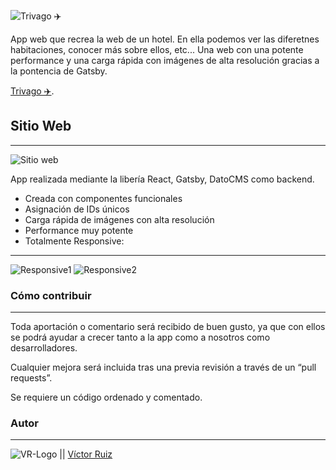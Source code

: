 ![Trivago ✈️](https://res.cloudinary.com/dhd9jgrw3/image/upload/v1631889390/Trivago/Trivago-logo_1_h3bgne.png)

App web que recrea la web de un hotel. En ella podemos ver las diferetnes habitaciones, conocer más sobre ellos, etc...  Una web con una potente performance y una carga rápida con imágenes de alta resolución gracias a la pontencia de Gatsby. 

[Trivago ✈️](https://trivago-hotel.netlify.app/).

## Sitio Web
---
![Sitio web](https://res.cloudinary.com/dhd9jgrw3/image/upload/v1632235594/Trivago/trivago1_k8dowb.png)

App realizada mediante la libería React, Gatsby, DatoCMS como backend.

- Creada con componentes funcionales
- Asignación de IDs únicos
- Carga rápida de imágenes con alta resolución
- Performance muy potente
- Totalmente Responsive:
---
![Responsive1](https://res.cloudinary.com/dhd9jgrw3/image/upload/v1632235594/Trivago/trivago2_kumosl.png)
![Responsive2](https://res.cloudinary.com/dhd9jgrw3/image/upload/v1632235594/Trivago/trivago3_kbisqm.png)


### Cómo contribuir
---
Toda aportación o comentario será recibido de buen gusto, ya que con ellos se podrá ayudar a crecer tanto a la app como a nosotros como desarrolladores.

Cualquier mejora será incluida tras una previa revisión a través de un “pull requests”.

Se requiere un código ordenado y comentado.


### Autor
---

![VR-Logo](https://res.cloudinary.com/dhd9jgrw3/image/upload/v1610528741/Logos%20VR/logo-vr_cmhmpa.jpg) || [Víctor Ruiz](https://www.linkedin.com/in/victormmorales/)